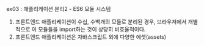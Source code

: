 ex03 : 애플리케이션 분리2 - ES6 모듈 시스템

1) 프론트엔드 애플리케이션이 수십, 수백개의 모듈로 분리된 경우,  브라우저에서 개별적으로 이 모듈들을 import하는 것이 상당히 비효율적이다.
2) 프론트엔드 애플리케이션은 자바스크립트 외에 다양한 에셋(assets)